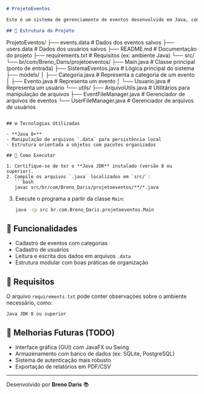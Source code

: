 ```markdown
# ProjetoEventos

Este é um sistema de gerenciamento de eventos desenvolvido em Java, com foco em operações de leitura e escrita de dados em arquivos. O projeto permite cadastrar, listar e gerenciar eventos e usuários.

## 📁 Estrutura do Projeto

```
ProjetoEventos/
├── events.data                # Dados dos eventos salvos
├── users.data                 # Dados dos usuários salvos
├── README.md                  # Documentação do projeto
├── requirements.txt           # Requisitos (ex: ambiente Java)
└── src/
    └── br/com/Breno_Daris/projetoeventos/
        ├── Main.java                     # Classe principal (ponto de entrada)
        ├── SistemaEventos.java           # Lógica principal do sistema
        ├── models/
        │   ├── Categoria.java            # Representa a categoria de um evento
        │   ├── Evento.java               # Representa um evento
        │   └── Usuario.java              # Representa um usuário
        └── utils/
            ├── ArquivoUtils.java         # Utilitários para manipulação de arquivos
            ├── EventFileManager.java     # Gerenciador de arquivos de eventos
            └── UserFileManager.java      # Gerenciador de arquivos de usuários
```

## ⚙️ Tecnologias Utilizadas

- **Java 8+**
- Manipulação de arquivos `.data` para persistência local
- Estrutura orientada a objetos com pacotes organizados

## 🚀 Como Executar

1. Certifique-se de ter o **Java JDK** instalado (versão 8 ou superior).
2. Compile os arquivos `.java` localizados em `src/`:
   ```bash
   javac src/br/com/Breno_Daris/projetoeventos/**/*.java
   ```
3. Execute o programa a partir da classe `Main`:
   ```bash
   java -cp src br.com.Breno_Daris.projetoeventos.Main
   ```

## 📝 Funcionalidades

- Cadastro de eventos com categorias
- Cadastro de usuários
- Leitura e escrita dos dados em arquivos `.data`
- Estrutura modular com boas práticas de organização

## 📌 Requisitos

O arquivo `requirements.txt` pode conter observações sobre o ambiente necessário, como:

```
Java JDK 8 ou superior
```

## 🔧 Melhorias Futuras (TODO)

- Interface gráfica (GUI) com JavaFX ou Swing
- Armazenamento com banco de dados (ex: SQLite, PostgreSQL)
- Sistema de autenticação mais robusto
- Exportação de relatórios em PDF/CSV

---

Desenvolvido por **Breno Daris** 📚
```
